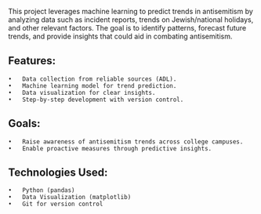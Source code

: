 This project leverages machine learning to predict trends in antisemitism by analyzing data such as incident reports, trends on Jewish/national holidays, and other relevant factors. The goal is to identify patterns, forecast future trends, and provide insights that could aid in combating antisemitism.

## Features:
	•	Data collection from reliable sources (ADL).
	•	Machine learning model for trend prediction.
	•	Data visualization for clear insights.
	•	Step-by-step development with version control.

## Goals:
	•	Raise awareness of antisemitism trends across college campuses.
	•	Enable proactive measures through predictive insights.

## Technologies Used:
	•	Python (pandas)
	•	Data Visualization (matplotlib)
	•	Git for version control
